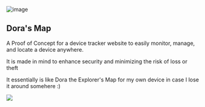 ![image](https://github.com/user-attachments/assets/f8805c8c-0fe0-493e-93ab-7159a797fdc9)<h2>Dora's Map</h2>
<p>A Proof of Concept for a device tracker website to easily monitor, manage, and locate a device anywhere.<p/>
<p>It is made in mind to enhance security and minimizing the risk of loss or theft </p>
<p>It essentially is like Dora the Explorer's Map for my own device in case I lose it around somehere :)</p>
<image src="Screensot 2024-09-16 114933.png">
